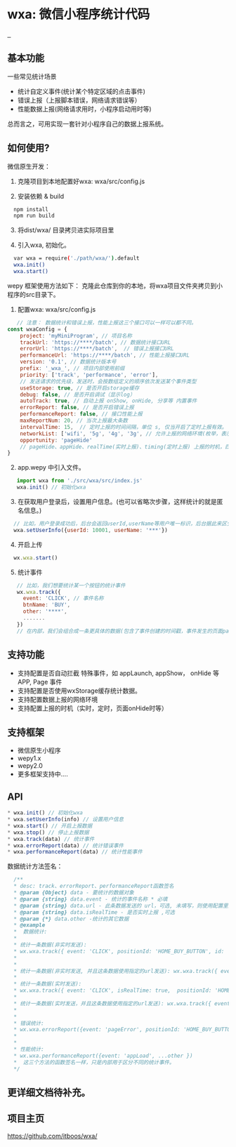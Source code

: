 wxa: 微信小程序统计代码
==============================

<a href="https://developers.weixin.qq.com/miniprogram/dev/component/">
    <img src="https://img.shields.io/badge/-wx原生小程序-brightgreen.svg" alt="">
</a>
<a href="https://wepyjs.github.io/wepy-docs/index.html">
    <img src="https://img.shields.io/badge/-wepy1.0-green.svg" alt="">
</a>
<a href="https://wepyjs.github.io/wepy-docs/index.html">
    <img src="https://img.shields.io/badge/-wepy2.0-brightgreen.svg" alt="">
</a>

基本功能
----------------

一些常见统计场景

* 统计自定义事件(统计某个特定区域的点击事件)
* 错误上报（上报脚本错误，网络请求错误等）
* 性能数据上报(网络请求用时，小程序启动用时等)

总而言之，可用实现一套针对小程序自己的数据上报系统。



如何使用?
----------------
微信原生开发：

 1. 克隆项目到本地配置好wxa: wxa/src/config.js

 2. 安装依赖 & build
  ```sh
    npm install
    npm run build 
  ```
 3. 将dist/wxa/ 目录拷贝进实际项目里

 4. 引入wxa, 初始化。

 ```sh
   var wxa = require('./path/wxa/').default
   wxa.init()
   wxa.start()
 ```

wepy 框架使用方法如下：
克隆此仓库到你的本地，将wxa项目文件夹拷贝到小程序的src目录下。
1. 配置wxa: wxa/src/config.js
```javascript
   // 注意： 数据统计和错误上报，性能上报这三个接口可以一样可以都不同。
const wxaConfig = {
    project: 'myMiniProgram', // 项目名称
    trackUrl: 'https://****/batch', // 数据统计接口URL
    errorUrl: 'https://****/batch',  // 错误上报接口URL
    performanceUrl: 'https://****/batch', // 性能上报接口URL
    version: '0.1', // 数据统计版本号
    prefix: '_wxa_', // 项目内部使用前缀
    priority: ['track', 'performance', 'error'], 
    // 发送请求的优先级，发送时，会按数组定义的顺序依次发送某个事件类型
    useStorage: true, // 是否开启storage缓存
    debug: false, // 是否开启调试（显示log）
    autoTrack: true, // 自动上报 onShow, onHide, 分享等 内置事件
    errorReport: false, // 是否开启错误上报
    performanceReport: false, // 接口性能上报
    maxReportNum: 20, // 当次上报最大条数
    intervalTime: 15,  // 定时上报的时间间隔，单位 s, 仅当开启了定时上报有效。
    networkList: ['wifi', '5g', '4g', '3g', // 允许上报的网络环境(枚举，表示在此数组里的网络环境就允许上报)
    opportunity: 'pageHide' 
    // pageHide、appHide、realTime(实时上报)、timing(定时上报) 上报的时机，四选一
}
```
2. app.wepy 中引入文件。
```javascript
   import wxa from './src/wxa/src/index.js'
   wxa.init() // 初始化wxa
```
3. 在获取用户登录后，设置用户信息。(也可以省略次步骤，这样统计的就是匿名信息。)
``` javascript
  // 比如，用户登录成功后，后台会返回userId,userName等用户唯一标识，后台据此来区分某个独立的用户。
  wxa.setUserInfo({userId: 10001, userName: '***'})
```
4. 开启上传
``` javascript
  wx.wxa.start()
```

5. 统计事件
``` javascript
   // 比如，我们想要统计某一个按钮的统计事件
   wx.wxa.track({
     event: 'CLICK', // 事件名称
     btnName: 'BUY',
     other: '****',
     .......
   })
   // 在内部，我们会组合成一条更具体的数据(包含了事件创建的时间戳，事件发生的页面path, 以及系统信息等。)，然后存入log数组中，等到上报时机到了，我们就会统一上报数据。

```

支持功能
----------------

* 支持配置是否自动拦截 特殊事件，如 appLaunch, appShow， onHide 等APP, Page 事件
* 支持配置是否使用wxStorage缓存统计数据。
* 支持配置数据上报的网络环境
* 支持配置上报的时机（实时，定时，页面onHide时等）

支持框架
----------------
* 微信原生小程序
* wepy1.x
* wepy2.0
* 更多框架支持中....

API
----------------
``` javascript
* wxa.init() // 初始化wxa
* wxa.setUserInfo(info) // 设置用户信息
* wxa.start() // 开启上报数据
* wxa.stop() // 停止上报数据
* wxa.track(data) // 统计事件
* wxa.errorReport(data) // 统计错误事件
* wxa.performanceReport(data) // 统计性能事件
```

数据统计方法签名：

```javascript
  /**
  * desc: track、errorReport、performanceReport函数签名
  * @param {Object} data - 要统计的数据对象
  * @param {string} data.event - 统计的事件名称 * 必填
  * @param {string} data.url - 此条数据发送的 url，可选, 未填写，则使用配置里对应事件指定的url
  * @param {string} data.isRealTime - 是否实时上报 ,可选
  * @param {*} data.other -统计的其它数据
  * @example
  *  数据统计:
  *  
  * 统计一条数据(非实时发送): 
  * wx.wxa.track({ event: 'CLICK', positionId: 'HOME_BUY_BUTTON', id: '545' })
  *        
  * 
  * 统计一条数据(非实时发送, 并且这条数据使用指定的url发送): wx.wxa.track({ event: 'CLICK', url: '****', positionId: 'HOME_BUY_BUTTON', id: '545', ...other })
  * 
  * 统计一条数据(实时发送): 
  * wx.wxa.track({ event: 'CLICK', isRealTime: true,  positionId: 'HOME_BUY_BUTTON', id: '545', ...other })
  * 
  * 统计一条数据(实时发送，并且这条数据使用指定的url发送): wx.wxa.track({ event: 'CLICK', isRealTime: true, url: '*****', positionId: 'HOME_BUY_BUTTON', id: '545', ...other })
  *  
  * 
  * 错误统计: 
  * wx.wxa.errorReport({event: 'pageError', positionId: 'HOME_BUY_BUTTON', id: '545', ...other })
  *  
  * 
  * 性能统计: 
  * wx.wxa.performanceReport({event: 'appLoad', ...other })
  *  这三个方法的函数签名一样，只是内部用于区分不同的统计事件。
  */
```
更详细文档待补充。
----------------


项目主页
----------------

https://github.com/itboos/wxa/